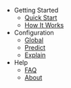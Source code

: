 * Getting Started
  * [Quick Start](quick-start.md)
  * [How It Works](how-it-works.md)
* Configuration
  * [Global](config-global.md)
  * [Predict](config-predict.md)
  * [Explain](config-explain.md)
* Help
  * [FAQ](faq.md)
  * [About](about.md)